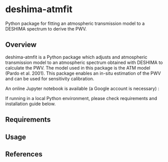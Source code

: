 # deshima-atmfit
Python package for fitting an atmospheric transmission model to a DESHIMA spectrum to derive the PWV.

## Overview
deshima-atmfit is a Python package which adjusts and atmospheric transmission model to an atmospheric spectrum obtained with DESHIMA to calculate the PWV. The model used in this package is the ATM model (Pardo et al. 2001). This package enables an in-situ estimation of the PWV and can be used for sensitivity calibration. 

An online Jupyter notebook is available (a Google account is necessary) : 

If running in a local Python environment, please check requirements and installation guide below.

## Requirements 

## Usage

## References
